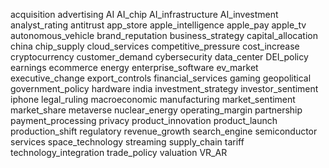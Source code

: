 acquisition
advertising
AI
AI_chip
AI_infrastructure
AI_investment
analyst_rating
antitrust
app_store
apple_intelligence
apple_pay
apple_tv
autonomous_vehicle
brand_reputation
business_strategy
capital_allocation
china
chip_supply
cloud_services
competitive_pressure
cost_increase
cryptocurrency
customer_demand
cybersecurity
data_center
DEI_policy
earnings
ecommerce
energy
enterprise_software
ev_market
executive_change
export_controls
financial_services
gaming
geopolitical
government_policy
hardware
india
investment_strategy
investor_sentiment
iphone
legal_ruling
macroeconomic
manufacturing
market_sentiment
market_share
metaverse
nuclear_energy
operating_margin
partnership
payment_processing
privacy
product_innovation
product_launch
production_shift
regulatory
revenue_growth
search_engine
semiconductor
services
space_technology
streaming
supply_chain
tariff
technology_integration
trade_policy
valuation
VR_AR
